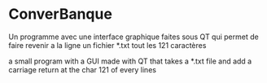 # ConverBanque
Un programme avec une interface graphique faites sous QT qui permet de faire revenir a la ligne un fichier \*.txt tout les 121 caractères

a small program with a GUI made with QT that takes a \*.txt file and add a carriage return at the char 121 of every lines
